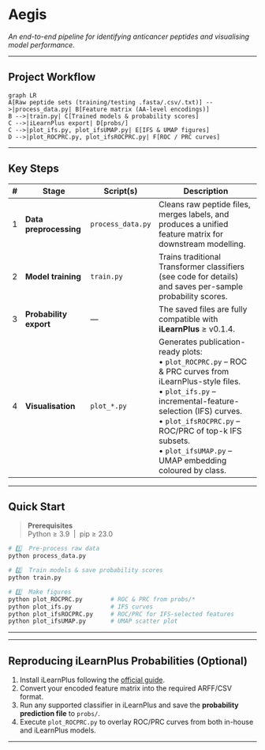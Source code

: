 # Aegis
*An end-to-end pipeline for identifying anticancer peptides and visualising model performance.*

---

## Project Workflow

```mermaid
graph LR
A[Raw peptide sets (training/testing .fasta/.csv/.txt)] -->|process_data.py| B[Feature matrix (AA-level encodings)]
B -->|train.py| C[Trained models & probability scores]
C -->|iLearnPlus export| D[probs/]
C -->|plot_ifs.py, plot_ifsUMAP.py| E[IFS & UMAP figures]
D -->|plot_ROCPRC.py, plot_ifsROCPRC.py| F[ROC / PRC curves]

```

---

## Key Steps

| # | Stage | Script(s) | Description |
|---|-------|-----------|-------------|
| 1 | **Data preprocessing** | `process_data.py` | Cleans raw peptide files, merges labels, and produces a unified feature matrix for downstream modelling. |
| 2 | **Model training** | `train.py` | Trains traditional Transformer classifiers (see code for details) and saves per-sample probability scores. |
| 3 | **Probability export** | — | The saved files are fully compatible with **iLearnPlus** ≥ v0.1.4. |
| 4 | **Visualisation** | `plot_*.py` | Generates publication-ready plots:<br/>• `plot_ROCPRC.py` – ROC & PRC curves from iLearnPlus-style files.<br/>• `plot_ifs.py` – incremental-feature-selection (IFS) curves.<br/>• `plot_ifsROCPRC.py` – ROC/PRC of top-k IFS subsets.<br/>• `plot_ifsUMAP.py` – UMAP embedding coloured by class. |

---

## Quick Start

> **Prerequisites**  
> Python ≥ 3.9 &nbsp;|&nbsp; pip ≥ 23.0  

```bash
# 1️⃣  Pre-process raw data
python process_data.py

# 2️⃣  Train models & save probability scores
python train.py          

# 3️⃣  Make figures
python plot_ROCPRC.py        # ROC & PRC from probs/*
python plot_ifs.py           # IFS curves
python plot_ifsROCPRC.py     # ROC/PRC for IFS-selected features
python plot_ifsUMAP.py       # UMAP scatter plot
```

---


---

## Reproducing **iLearnPlus** Probabilities (Optional)

1. Install iLearnPlus following the [official guide](https://github.com/Superzchen/iLearnPlus).
2. Convert your encoded feature matrix into the required ARFF/CSV format.
3. Run any supported classifier in iLearnPlus and save the **probability prediction file** to `probs/`.
4. Execute `plot_ROCPRC.py` to overlay ROC/PRC curves from both in-house and iLearnPlus models.

---

